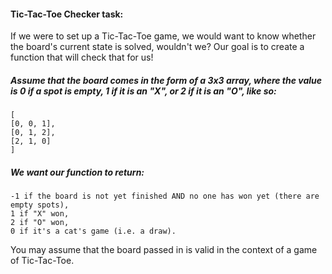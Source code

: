 ﻿#### Tic-Tac-Toe Checker task:
If we were to set up a Tic-Tac-Toe game, we would want to know whether the board's current state is solved, wouldn't we? Our goal is to create a function that will check that for us!

##### Assume that the board comes in the form of a 3x3 array, where the value is 0 if a spot is empty, 1 if it is an "X", or 2 if it is an "O", like so:
	[
	[0, 0, 1],
	[0, 1, 2],
	[2, 1, 0]
	]

##### We want our function to return:
	-1 if the board is not yet finished AND no one has won yet (there are empty spots),
	1 if "X" won,
	2 if "O" won,
	0 if it's a cat's game (i.e. a draw).

You may assume that the board passed in is valid in the context of a game of Tic-Tac-Toe.